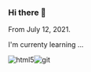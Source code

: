 ### Hi there 👋 

From July 12, 2021.

I'm currenty learning ...

![html5](https://user-images.githubusercontent.com/64629140/125241248-2b522c00-e326-11eb-92eb-44a4026f0060.png)![git](https://user-images.githubusercontent.com/64629140/125241686-baf7da80-e326-11eb-8bf2-d4ed2a4f8419.jpeg)

<!---
Here are some ideas to get you started:

- 🔭 I’m currently working on ...
- 🌱 I’m currently learning ...
html
- 👯 I’m looking to collaborate on ...
- 🤔 I’m looking for help with ...
- 💬 Ask me about ...
- 📫 How to reach me: ...
- 😄 Pronouns: ...
- ⚡ Fun fact: ...
--->
